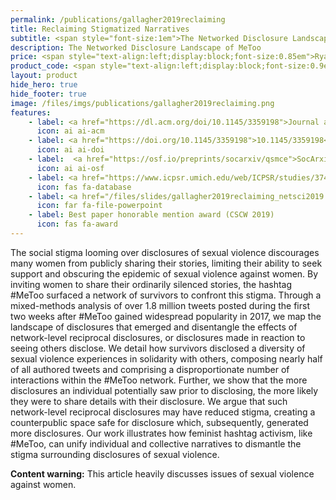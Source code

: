 ```yaml
---
permalink: /publications/gallagher2019reclaiming
title: Reclaiming Stigmatized Narratives
subtitle: <span style="font-size:1em">The Networked Disclosure Landscape of <span>#</span>MeToo</span>
description: The Networked Disclosure Landscape of MeToo
price: <span style="text-align:left;display:block;font-size:0.85em">Ryan J. Gallagher, Elizabeth Stowell, Andrea G. Parker, Brooke Foucault Welles</span>
product_code: <span style="text-align:left;display:block;font-size:0.9em">Proceedings of the ACM<span>:</span> Human-Computer Interaction, CSCW, 2019</span>
layout: product
hide_hero: true
hide_footer: true
image: /files/imgs/publications/gallagher2019reclaiming.png
features:
    - label: <a href="https://dl.acm.org/doi/10.1145/3359198">Journal article</a>
      icon: ai ai-acm
    - label: <a href="https://doi.org/10.1145/3359198">10.1145/3359198</a>
      icon: ai ai-doi
    - label:  <a href="https://osf.io/preprints/socarxiv/qsmce">SocArxiv preprint (open access)</a>
      icon: ai ai-osf
    - label: <a href="https://www.icpsr.umich.edu/web/ICPSR/studies/37447">Data (restricted use agreement)</a>
      icon: fas fa-database
    - label: <a href="/files/slides/gallagher2019reclaiming_netsci2019.pdf">Slides</a>
      icon: far fa-file-powerpoint
    - label: Best paper honorable mention award (CSCW 2019)
      icon: fas fa-award
---
```


The social stigma looming over disclosures of sexual violence discourages many women from publicly sharing their stories, limiting their ability to seek support and obscuring the epidemic of sexual violence against women. By inviting women to share their ordinarily silenced stories, the hashtag #MeToo surfaced a network of survivors to confront this stigma. Through a mixed-methods analysis of over 1.8 million tweets posted during the first two weeks after #MeToo gained widespread popularity in 2017, we map the landscape of disclosures that emerged and disentangle the effects of network-level reciprocal disclosures, or disclosures made in reaction to seeing others disclose. We detail how survivors disclosed a diversity of sexual violence experiences in solidarity with others, composing nearly half of all authored tweets and comprising a disproportionate number of interactions within the #MeToo network. Further, we show that the more disclosures an individual potentially saw prior to disclosing, the more likely they were to share details with their disclosure. We argue that such network-level reciprocal disclosures may have reduced stigma, creating a counterpublic space safe for disclosure which, subsequently, generated more disclosures. Our work illustrates how feminist hashtag activism, like #MeToo, can unify individual and collective narratives to dismantle the stigma surrounding disclosures of sexual violence.

**Content warning:** This article heavily discusses issues of sexual violence against women.
